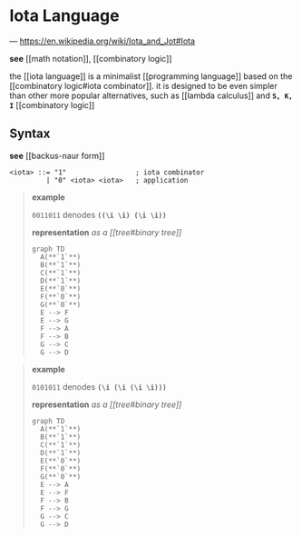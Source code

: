 # Iota Language

&mdash; <https://en.wikipedia.org/wiki/Iota_and_Jot#Iota>

**see** [[math notation]], [[combinatory logic]]

the [[iota language]] is a minimalist [[programming language]] based on the [[combinatory logic#iota combinator]]. it is designed to be even simpler than other more popular alternatives, such as [[lambda calculus]] and **`S, K, I`** [[combinatory logic]]

## Syntax

**see** [[backus-naur form]]

```bnf
<iota> ::= "1"                 ; iota combinator
         | "0" <iota> <iota>   ; application
```

> **example**
>
> `0011011` denodes **`((\i \i) (\i \i))`**
>
> **representation** _as a [[tree#binary tree]]_
>
> ```mermaid
> graph TD
>   A(**`1`**)
>   B(**`1`**)
>   C(**`1`**)
>   D(**`1`**)
>   E(**`0`**)
>   F(**`0`**)
>   G(**`0`**)
>   E --> F
>   E --> G
>   F --> A
>   F --> B
>   G --> C
>   G --> D
> ```

> **example**
>
> `0101011` denodes **`(\i (\i (\i \i)))`**
>
> **representation** _as a [[tree#binary tree]]_
>
> ```mermaid
> graph TD
>   A(**`1`**)
>   B(**`1`**)
>   C(**`1`**)
>   D(**`1`**)
>   E(**`0`**)
>   F(**`0`**)
>   G(**`0`**)
>   E --> A
>   E --> F
>   F --> B
>   F --> G
>   G --> C
>   G --> D
> ```
